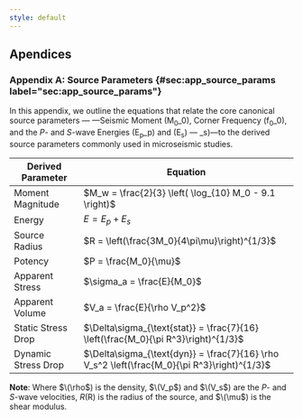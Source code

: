 ```yaml
---
style: default
---
```


## Apendices

### Appendix A: Source Parameters {#sec:app_source_params label="sec:app_source_params"}

In this appendix, we outline the equations that relate the core canonical source parameters — —Seismic Moment \(M<sub>0</sub>_0\), Corner Frequency \(f<sub>0</sub>_0\), and the *P*- and *S*-wave Energies \(E<sub>p</sub>_p\) and \(E<sub>s</sub>) — _s\)—to the derived source parameters commonly used in microseismic studies.




| Derived Parameter     | Equation                                                                                                  |
|-----------------------|-----------------------------------------------------------------------------------------------------------|
| Moment Magnitude      | $M_w = \frac{2}{3} \left( \log_{10} M_0 - 9.1 \right)$                                                   |
| Energy                | $E = E_p + E_s$                                                                                          |
| Source Radius         | $R = \left(\frac{3M_0}{4\pi\mu}\right)^{1/3}$                                                            |
| Potency               | $P = \frac{M_0}{\mu}$                                                                                    |
| Apparent Stress       | $\sigma_a = \frac{E}{M_0}$                                                                              |
| Apparent Volume       | $V_a = \frac{E}{\rho V_p^2}$                                                                             |
| Static Stress Drop    | $\Delta\sigma_{\text{stat}} = \frac{7}{16} \left(\frac{M_0}{\pi R^3}\right)^{1/3}$                       |
| Dynamic Stress Drop   | $\Delta\sigma_{\text{dyn}} = \frac{7}{16} \rho V_s^2 \left(\frac{M_0}{\pi R^3}\right)^{1/3}$  |            |

**Note**: Where $\(\rho$\) is the density, $\(V_p$\) and $\(V_s$\) are the *P*- and *S*-wave velocities, $R$\(R\) is the radius of the source, and $\(\mu$\) is the shear modulus.
<!--stackedit_data:
eyJoaXN0b3J5IjpbLTEzMzg5NjQxNTRdfQ==
-->